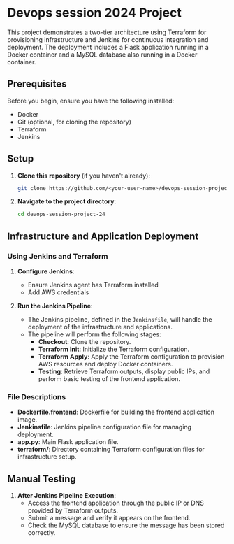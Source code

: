 # Devops session 2024 Project

This project demonstrates a two-tier architecture using Terraform for provisioning infrastructure and Jenkins for continuous integration and deployment. The deployment includes a Flask application running in a Docker container and a MySQL database also running in a Docker container.

## Prerequisites

Before you begin, ensure you have the following installed:

- Docker
- Git (optional, for cloning the repository)
- Terraform
- Jenkins

## Setup

1. **Clone this repository** (if you haven't already):

   ```bash
   git clone https://github.com/<your-user-name>/devops-session-project-24
   ```

2. **Navigate to the project directory**:

   ```bash
   cd devops-session-project-24
   ```

## Infrastructure and Application Deployment

### Using Jenkins and Terraform

1. **Configure Jenkins**:

   - Ensure Jenkins agent has Terraform installed
   - Add AWS credentials

2. **Run the Jenkins Pipeline**:

   - The Jenkins pipeline, defined in the `Jenkinsfile`, will handle the deployment of the infrastructure and applications.
   - The pipeline will perform the following stages:
     - **Checkout**: Clone the repository.
     - **Terraform Init**: Initialize the Terraform configuration.
     - **Terraform Apply**: Apply the Terraform configuration to provision AWS resources and deploy Docker containers.
     - **Testing**: Retrieve Terraform outputs, display public IPs, and perform basic testing of the frontend application.

### File Descriptions

- **Dockerfile.frontend**: Dockerfile for building the frontend application image.
- **Jenkinsfile**: Jenkins pipeline configuration file for managing deployment.
- **app.py**: Main Flask application file.
- **terraform/**: Directory containing Terraform configuration files for infrastructure setup.

## Manual Testing

1. **After Jenkins Pipeline Execution**:
   - Access the frontend application through the public IP or DNS provided by Terraform outputs.
   - Submit a message and verify it appears on the frontend.
   - Check the MySQL database to ensure the message has been stored correctly.